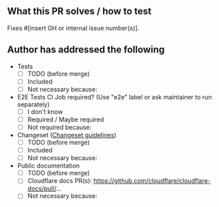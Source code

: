 ## What this PR solves / how to test

Fixes #[insert GH or internal issue number(s)].

## Author has addressed the following

- Tests
  - [ ] TODO (before merge)
  - [ ] Included
  - [ ] Not necessary because:
- E2E Tests CI Job required? (Use "e2e" label or ask maintainer to run separately)
  - [ ] I don't know
  - [ ] Required / Maybe required
  - [ ] Not required because:
- Changeset ([Changeset guidelines](https://github.com/cloudflare/workers-sdk/blob/main/CONTRIBUTING.md#changesets))
  - [ ] TODO (before merge)
  - [ ] Included
  - [ ] Not necessary because:
- Public documentation
  - [ ] TODO (before merge)
  - [ ] Cloudflare docs PR(s): <https://github.com/cloudflare/cloudflare-docs/pull/>...
  - [ ] Not necessary because:

<!--
**Note for PR author:**
We want to celebrate and highlight awesome PR review!
If you think this PR received a particularly high-caliber review, please assign it the label `highlight pr review` so future reviewers can take inspiration and learn from it.
-->
